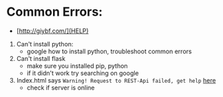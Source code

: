 # Common Errors:

- [http://giybf.com/](HELP)

1. Can't install python:
   - google how to install python, troubleshoot common errors
2. Can't install flask
   - make sure you installed pip, python
   - if it didn't work try searching on google
3. Index.html says `Warning! Request to REST-Api failed, get help` [here](https://github.com/xNaCly/semikurs-code/blob/master/docs/errors/README.md)
   - check if server is online